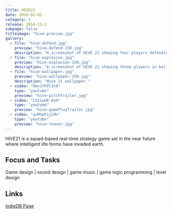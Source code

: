 ```yaml
---
title: HIVE21
date: 2016-02-01
category: 1
release: 2014-11-1
subpage: false
titleimage: "hive-preview.jpg"
gallery:
  - file: "hive-defend.jpg"
    preview: "hive-defend-150.jpg"
    description: "A screenshot of HIVE 21 showing four players defending the base."
  - file: "hive-explosion.jpg"
    preview: "hive-explosion-150.jpg"
    description: "A screenshot of HIVE 21 showing three players in ballte - one gets healed."
  - file: "hive-wallpaper.jpg"
    preview: "hive-wallpaper-150.jpg"
    description: "Hive 21 wallpaper."
  - video: "Omx1YhPC3c0"
    type: "youtube"
    preview: "hive-pitchTrailer.jpg"
  - video: "LScLwGK-A14"
    type: "youtube"
    preview: "hive-gamePlayTrailer.jpg"
  - video: "auMSmFijLMs"
    type: "youtube"
    preview: "hive-teaser.jpg"
---
```


HIVE21 is a squad-based real-time strategy game set in the near future where intelligent life forms have invaded earth.

## Focus and Tasks
Game design | sound design | game music | game logic programming | level design

## Links

[IndieDB Page](http://www.indiedb.com/games/hive21/)